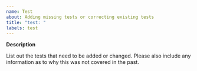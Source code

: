 ```yaml
---
name: Test
about: Adding missing tests or correcting existing tests
title: "test: "
labels: test
---
```


**Description**

List out the tests that need to be added or changed. Please also include any information as to why this was not covered in the past.
